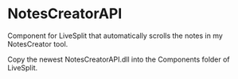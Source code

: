 # NotesCreatorAPI
Component for LiveSplit that automatically scrolls the notes in my NotesCreator tool.

Copy the newest NotesCreatorAPI.dll into the Components folder of LiveSplit.
